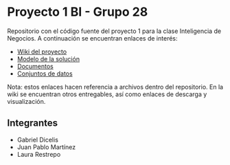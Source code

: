 # Proyecto 1 BI - Grupo 28
Repositorio con el código fuente del proyecto 1 para la clase Inteligencia de Negocios. A continuación se encuentran enlaces de interés:
* [Wiki del proyecto](https://github.com/Laurarestrepo03/Proyecto-1-BI/wiki/Home)
* [Modelo de la solución]()
* [Documentos]()
* [Conjuntos de datos](https://github.com/Laurarestrepo03/Proyecto-1-BI/tree/main/data)

Nota: estos enlaces hacen referencia a archivos dentro del repositorio. En la wiki se encuentran otros entregables, así como enlaces de descarga y visualización.

## Integrantes
* Gabriel Dicelis
* Juan Pablo Martínez
* Laura Restrepo
